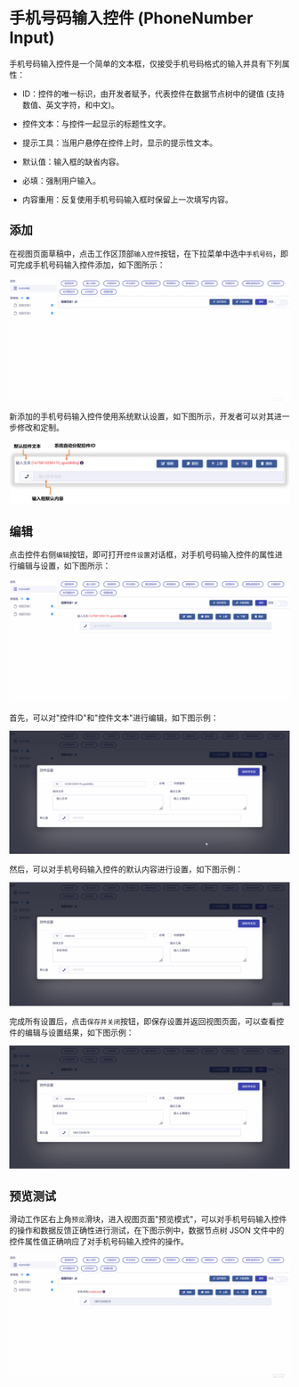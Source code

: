 # 手机号码输入控件 (PhoneNumber Input)

手机号码输入控件是一个简单的文本框，仅接受手机号码格式的输入并具有下列属性：

* ID：控件的唯一标识，由开发者赋予，代表控件在数据节点树中的键值 (支持数值、英文字符，和中文)。

* 控件文本：与控件一起显示的标题性文字。

* 提示工具：当用户悬停在控件上时，显示的提示性文本。

* 默认值：输入框的缺省内容。

* 必填：强制用户输入。

* 内容重用：反复使用手机号码输入框时保留上一次填写内容。

## 添加

在视图页面草稿中，点击工作区顶部`输入控件`按钮，在下拉菜单中选中`手机号码`，即可完成手机号码输入控件添加，如下图所示：

![Matrix.OS](../../../../../media/os/tools/modelview/addphone.gif "添加手机号码输入控件")

新添加的手机号码输入控件使用系统默认设置，如下图所示，开发者可以对其进一步修改和定制。

![Matrix.OS](../../../../../media/os/tools/modelview/addphone.png "手机号码输入控件默认设置")

## 编辑

点击控件右侧`编辑`按钮，即可打开`控件设置`对话框，对手机号码输入控件的属性进行编辑与设置，如下图所示：

![Matrix.OS](../../../../../media/os/tools/modelview/editphone1.gif "编辑手机号码输入控件 - 打开控件设置对话框")

首先，可以对"控件ID"和"控件文本"进行编辑，如下图示例：

![Matrix.OS](../../../../../media/os/tools/modelview/editphone2.gif "编辑手机号码输入控件 - 控件ID与文本编辑")

然后，可以对手机号码输入控件的默认内容进行设置，如下图示例：

![Matrix.OS](../../../../../media/os/tools/modelview/editphone3.gif "编辑手机号码输入控件 - 设置默认内容")

完成所有设置后，点击`保存并关闭`按钮，即保存设置并返回视图页面，可以查看控件的编辑与设置结果，如下图示例：

![Matrix.OS](../../../../../media/os/tools/modelview/editphone4.gif "编辑手机号码输入控件 - 保存控件设置")

## 预览测试

滑动工作区右上角`预览`滑块，进入视图页面"预览模式"，可以对手机号码输入控件的操作和数据反馈正确性进行测试，在下图示例中，数据节点树 JSON 文件中的控件属性值正确响应了对手机号码输入控件的操作。

![Matrix.OS](../../../../../media/os/tools/modelview/testphone.gif "测试手机号码输入控件")